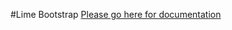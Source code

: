 #Lime Bootstrap
[Please go here for documentation](http://lime-bootstrap.readthedocs.io/en/latest/)

